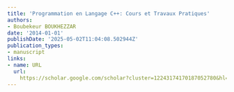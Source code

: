 ```yaml
---
title: 'Programmation en Langage C++: Cours et Travaux Pratiques'
authors:
- Boubekeur BOUKHEZZAR
date: '2014-01-01'
publishDate: '2025-05-02T11:04:08.502944Z'
publication_types:
- manuscript
links:
- name: URL
  url: 
    https://scholar.google.com/scholar?cluster=12243174170187052780&hl=en&oi=scholarr
---
```

